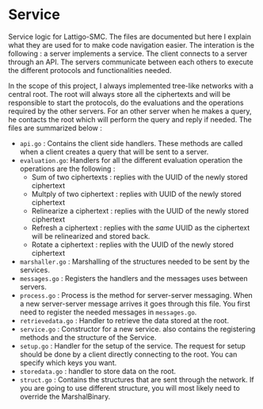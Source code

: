 # Service 
Service logic for Lattigo-SMC. The files are documented but here I explain what they are used for to make code navigation easier.
The interation is the following : a server implements a service. The client connects to a server through an API. The servers communicate between each others to execute the different protocols and functionalities needed. 

In the scope of this project, I always implemented tree-like networks with a central root. The root will always store all the ciphertexts and will be responsible to start the protocols, do the evaluations and the operations required by the other servers. 
For an other server when he makes a query, he contacts the root which will perform the query and reply if needed. 
The files are summarized below : 
- `api.go` : Contains the client side handlers. These methods are called when a client creates a query that will be sent to a server. 
- `evaluation.go`: Handlers for all the different evaluation operation the operations are the following : 
    - Sum of two ciphertexts : replies with the UUID of the newly stored ciphertext 
    - Multply of two ciphertext : replies with UUID of the newly stored ciphertext 
    - Relinearize a ciphertext : replies with the UUID of the newly stored ciphertext 
    - Refresh a ciphertext : replies with the *same* UUID as the ciphertext will be relinearized and stored back. 
    - Rotate a ciphertext : replies with the UUID of the newly stored ciphertext
- `marshaller.go` : Marshalling of the structures needed to be sent by the services. 
- `messages.go` : Registers the handlers and the messages uses between servers. 
- `process.go` : Process is the method for server-server messaging. When a new server-server message arrives it goes through this file. You first need to register the needed messages in `messages.go`. 
- `retrievedata.go` : Handler to retrieve the data stored at the root. 
- `service.go` : Constructor for a new service. also contains the registering methods and the structure of the Service. 
- `setup.go` : Handler for the setup of the service. The request for setup should be done by a client directly connecting to the root. You can specify which keys you want. 
- `storedata.go` : handler to store data on the root. 
- `struct.go` : Contains the structures that are sent through the network. If you are going to use different structure, you will most likely need to override the MarshalBinary.